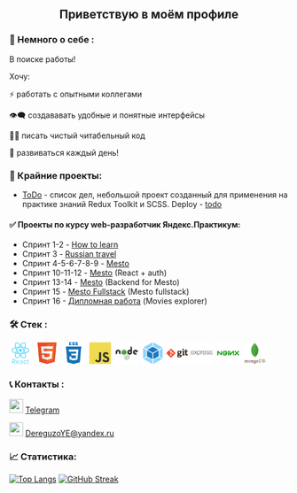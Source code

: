<div>
    <h2 align="center">Приветствую в моём профиле</h2>
</div>

### :open_book: Немного о себе :
В поиске работы!

  Хочу:

⚡ работать с опытными коллегами

👁️‍🗨️ создававать удобные и понятные интерфейсы

👨‍💻 писать чистый читабельный код

📜 развиваться каждый день!

### 📂 Крайние проекты:

- [ToDo](https://github.com/YuriiDereguzov/todo-app) - список дел, небольшой проект созданный для применения на практике знаний Redux Toolkit и SCSS. Deploy - [todo](https://yuriidereguzov.github.io/todo-app)

#### ✅ Проекты по курсу web-разработчик Яндекс.Практикум:

- Спринт 1-2 - [How to learn](https://github.com/YuriiDereguzov/how-to-learn)
- Спринт 3 - [Russian travel](https://github.com/YuriiDereguzov/russian-travel)
- Спринт 4-5-6-7-8-9 - [Mesto](https://github.com/YuriiDereguzov/mesto)
- Спринт 10-11-12 - [Mesto](https://github.com/YuriiDereguzov/react-mesto-auth) (React + auth)
- Спринт 13-14 - [Mesto](https://github.com/YuriiDereguzov/express-mesto-gha) (Backend for Mesto)
- Спринт 15 - [Mesto Fullstack](https://github.com/YuriiDereguzov/react-mesto-api-full-gha) (Mesto fullstack)
- Спринт 16 - [Дипломная работа](https://github.com/YuriiDereguzov/movies-explorer-frontend) (Movies explorer)

### :hammer_and_wrench: Стек :

<div>
  <img src="https://github.com/devicons/devicon/blob/master/icons/react/react-original-wordmark.svg" title="React" alt="React" width="40" height="40"/>&nbsp;
  <img src="https://github.com/devicons/devicon/blob/master/icons/html5/html5-original.svg" title="HTML" alt="HTML" width="40" height="40"/>&nbsp;
  <img src="https://github.com/devicons/devicon/blob/master/icons/css3/css3-plain-wordmark.svg"  title="CSS" alt="CSS" width="40" height="40"/>&nbsp;
  <img src="https://github.com/devicons/devicon/blob/master/icons/javascript/javascript-original.svg" title="JavaScript" alt="JavaScript" width="40" height="40"/>&nbsp;
  <img src="https://github.com/devicons/devicon/blob/master/icons/nodejs/nodejs-original-wordmark.svg" title="NodeJS" alt="NodeJS" width="40" height="40"/>&nbsp;
  <img src="https://github.com/devicons/devicon/blob/master/icons/webpack/webpack-original.svg" title="Webpack" alt="Webpack" width="40" height="40"/>
  <img src="https://github.com/devicons/devicon/blob/master/icons/git/git-original-wordmark.svg" title="Git" alt="Git" width="40" height="40"/>
  <img src="https://github.com/devicons/devicon/blob/master/icons/express/express-original-wordmark.svg" title="Express" alt="Express" width="40" height="40"/>&nbsp;
  <img src="https://github.com/devicons/devicon/blob/master/icons/nginx/nginx-original.svg" title="nginx" alt="nginx" width="40" height="40"/>&nbsp;
  <img src="https://github.com/devicons/devicon/blob/master/icons/mongodb/mongodb-original-wordmark.svg" title="mongodb" alt="mongodb" width="40" height="40"/>&nbsp;
</div>

### 📞 Контакты :

  <img src="https://upload.wikimedia.org/wikipedia/commons/thumb/8/82/Telegram_logo.svg/2048px-Telegram_logo.svg.png" width="25" height="25"/> [Telegram](https://t.me/Dereguzov)
  
  <img src="https://icons.iconarchive.com/icons/hamzasaleem/stock/512/Mail-icon.png" width="25" height="25"/> DereguzoYE@yandex.ru

### &#x1f4c8; Статистика:

[![Top Langs](https://github-readme-stats.vercel.app/api/top-langs/?username=YuriiDereguzov&layout=donut&theme=vision-friendly-dark)](https://github.com/anuraghazra/github-readme-stats)
[![GitHub Streak](https://streak-stats.demolab.com?user=YuriiDereguzov&theme=dark)](https://git.io/streak-stats)

<!--
**YuriiDereguzov/YuriiDereguzov** is a ✨ _special_ ✨ repository because its `README.md` (this file) appears on your GitHub profile.

Here are some ideas to get you started:

- 🔭 I’m currently working on ...
- 🌱 I’m currently learning ...
- 👯 I’m looking to collaborate on ...
- 🤔 I’m looking for help with ...
- 💬 Ask me about ...
- 📫 How to reach me: ...
- 😄 Pronouns: ...
- ⚡ Fun fact: ...
-->
